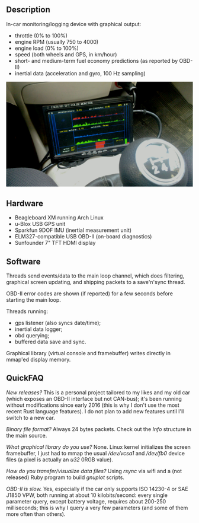 ## Description

In-car monitoring/logging device with graphical output:

* throttle (0% to 100%)
* engine RPM (usually 750 to 4000)
* engine load (0% to 100%)
* speed (both wheels and GPS, in km/hour)
* short- and medium-term fuel economy predictions (as reported by OBD-II)
* inertial data (acceleration and gyro, 100 Hz sampling)

![live example](example.jpg)

## Hardware

* Beagleboard XM running Arch Linux
* u-Blox USB GPS unit
* Sparkfun 9DOF IMU (inertial measurement unit)
* ELM327-compatible USB OBD-II (on-board diagnostics)
* Sunfounder 7" TFT HDMI display

## Software

Threads send events/data to the main loop channel, which does filtering, graphical screen updating, and shipping packets to a save'n'sync thread.

OBD-II error codes are shown (if reported) for a few seconds before starting the main loop.

Threads running:

* gps listener (also syncs date/time);
* inertial data logger;
* obd querying;
* buffered data save and sync.

Graphical library (virtual console and framebuffer) writes directly in mmap'ed display memory.

## QuickFAQ

*New releases?* This is a personal project tailored to my likes and my old car (which exposes an OBD-II interface but not CAN-bus); it's been running without modifications since early 2016 (this is why I don't use the most recent Rust language features). I do not plan to add new features until I'll switch to a new car.

*Binary file format?* Always 24 bytes packets. Check out the *Info* structure in the main source.

*What graphical library do you use?* None. Linux kernel initializes the screen framebuffer, I just had to mmap the usual */dev/vcsa1* and */dev/fb0* device files (a pixel is actually an *u32* 0RGB value).

*How do you transfer/visualize data files?* Using *rsync* via wifi and a (not released) Ruby program to build *gnuplot* scripts.

*OBD-II is slow.* Yes, especially if the car only supports ISO 14230-4 or SAE J1850 VPW, both running at about 10 kilobits/second: every single parameter query, except battery voltage, requires about 200-250 milliseconds; this is why I query a very few parameters (and some of them more often than others).
